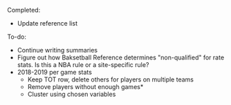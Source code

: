 Completed:
- Update reference list

To-do:
- Continue writing summaries
- Figure out how Baksetball Reference determines "non-qualified" for rate stats.  Is this a NBA rule or a site-specific rule?
- 2018-2019 per game stats
    - Keep TOT row, delete others for players on multiple teams
    - Remove players without enough games*
    - Cluster using chosen variables
